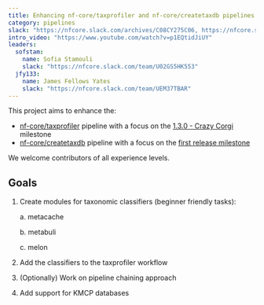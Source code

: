 ```yaml
---
title: Enhancing nf-core/taxprofiler and nf-core/createtaxdb pipelines
category: pipelines
slack: "https://nfcore.slack.com/archives/C08CY275C06, https://nfcore.slack.com/archives/C062H82UCRG"
intro_video: "https://www.youtube.com/watch?v=p1EQtidJiUY"
leaders:
  sofstam:
    name: Sofia Stamouli
    slack: "https://nfcore.slack.com/team/U02GS5HK553"
  jfy133:
    name: James Fellows Yates
    slack: "https://nfcore.slack.com/team/UEM37TBAR"
---
```


This project aims to enhance the:
  * [nf-core/taxprofiler](https://nf-co.re/taxprofiler/dev) pipeline with a focus on the [1.3.0 - Crazy Corgi](https://github.com/nf-core/taxprofiler/milestone/4) milestone
  * [nf-core/createtaxdb](https://nf-co.re/createtaxdb/dev) pipeline with a focus on the [first release milestone](https://github.com/nf-core/createtaxdb/milestone/1)

We welcome contributors of all experience levels.

## Goals

1. Create modules for taxonomic classifiers (beginner friendly tasks):

    a. metacache
   
    b. metabuli
   
    c. melon
   
3. Add the classifiers to the taxprofiler workflow
4. (Optionally) Work on pipeline chaining approach
5. Add support for KMCP databases
